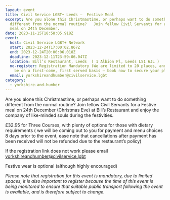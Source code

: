 ```yaml
---
layout: event
title: Civil Service LGBT+ Leeds –  Festive Meal
excerpt: Are you alone this Christmastime, or perhaps want to do something
  different from the normal routine?   Join fellow Civil Servants for a Festive
  meal on 24th December.
date: 2023-11-15T18:58:05.918Z
event:
  host: Civil Service LGBT+ Network
  start: 2023-12-24T17:00:02.867Z
  end: 2023-12-24T20:00:06.018Z
  deadline: 2023-12-11T23:59:06.047Z
  location: Bill’s Restaurant, Leeds  ( 1 Albion Pl, Leeds LS1 6JL )
  no-register: Registration Mandatory (We are limited to 20 places, and these will
    be on a first-come, first served basis – book now to secure your place!)
  email: yorkshireandhumber@civilservice.lgbt
category:
  - yorkshire-and-humber
---
```

Are you alone this Christmastime, or perhaps want to do something different from the normal routine?   Join fellow Civil Servants for a Festive meal on 24th December (Christmas Eve) at Bill’s Restaurant and enjoy the company of like-minded souls during the festivities. 

£32.95 for Three Courses, with plenty of options for those with dietary requirements  ( we will be coming out to you for payment and menu choices 8 days prior to the event, ease note that cancellations after payment has been received will not be refunded due to the restaurant’s policy)

I﻿f the registration link does not work please email yorkshireandhumber@civilservice.lgbt

Festive wear is optional (although highly  encouraged)

*P﻿lease note that registration for this event is mandatory, due to limited spaces, it is also important to register because the time of this event is being monitored to ensure that suitable public transport following the event is available, and is therefore subject to change.*